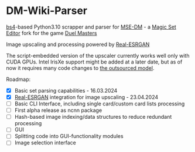 # DM-Wiki-Parser
[bs4](https://pypi.org/project/beautifulsoup4/)-based Python3.10 scrapper and parser for [MSE-DM](https://github.com/LotusPenguin/MSE-DM) - a [Magic Set Editor](https://github.com/twanvl/MagicSetEditor2) fork for the game [Duel Masters](https://duelmasters.fandom.com/wiki/Duel_Masters_Wiki)

Image upscaling and processing powered by [Real-ESRGAN](https://github.com/xinntao/Real-ESRGAN/)

The script-embedded version of the upscaler currently works well only with CUDA GPUs. Intel IrisXe support might be added at a later date, but as of now it requires many code changes to [the outsourced model](https://github.com/xinntao/Real-ESRGAN/).

Roadmap:
- [x] Basic set parsing capabilities - 16.03.2024
- [x] [Real-ESRGAN](https://github.com/xinntao/Real-ESRGAN/) integration for image upscaling - 23.04.2024
- [ ] Basic CLI Interface, including single card/custom card lists processing
- [ ] First alpha release as ncnn package
- [ ] Hash-based image indexing/data structures to reduce redundant processing
- [ ] GUI
- [ ] Splitting code into GUI-functionality modules
- [ ] Image selection interface
